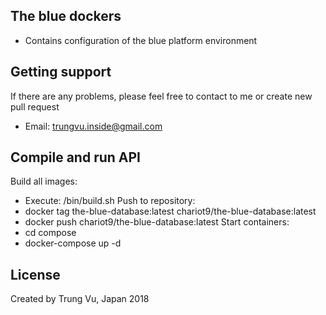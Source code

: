 ## The blue dockers
* Contains configuration of the blue platform environment

## Getting support
If there are any problems, please feel free to contact to me or create new pull request  
* Email: trungvu.inside@gmail.com
## Compile and run API
Build all images:
* Execute: /bin/build.sh 
Push to repository:
* docker tag the-blue-database:latest chariot9/the-blue-database:latest
* docker push chariot9/the-blue-database:latest
Start containers:
* cd compose
* docker-compose up -d
## License
Created by Trung Vu,  Japan 2018 
